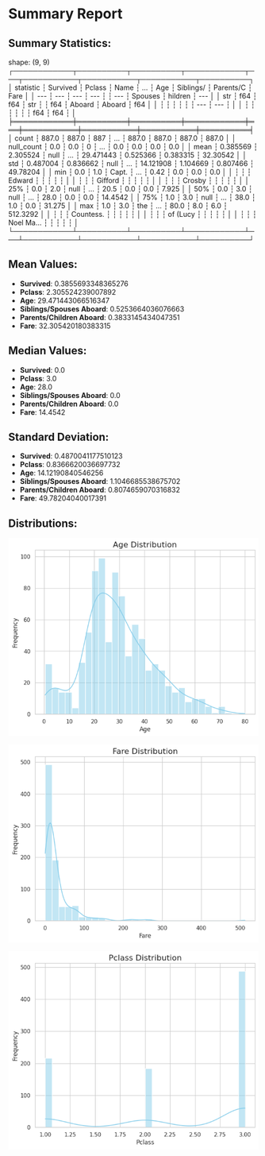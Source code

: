 # Summary Report

## Summary Statistics:
shape: (9, 9)
┌────────────┬──────────┬──────────┬────────────┬───┬───────────┬───────────┬───────────┬──────────┐
│ statistic  ┆ Survived ┆ Pclass   ┆ Name       ┆ … ┆ Age       ┆ Siblings/ ┆ Parents/C ┆ Fare     │
│ ---        ┆ ---      ┆ ---      ┆ ---        ┆   ┆ ---       ┆ Spouses   ┆ hildren   ┆ ---      │
│ str        ┆ f64      ┆ f64      ┆ str        ┆   ┆ f64       ┆ Aboard    ┆ Aboard    ┆ f64      │
│            ┆          ┆          ┆            ┆   ┆           ┆ ---       ┆ ---       ┆          │
│            ┆          ┆          ┆            ┆   ┆           ┆ f64       ┆ f64       ┆          │
╞════════════╪══════════╪══════════╪════════════╪═══╪═══════════╪═══════════╪═══════════╪══════════╡
│ count      ┆ 887.0    ┆ 887.0    ┆ 887        ┆ … ┆ 887.0     ┆ 887.0     ┆ 887.0     ┆ 887.0    │
│ null_count ┆ 0.0      ┆ 0.0      ┆ 0          ┆ … ┆ 0.0       ┆ 0.0       ┆ 0.0       ┆ 0.0      │
│ mean       ┆ 0.385569 ┆ 2.305524 ┆ null       ┆ … ┆ 29.471443 ┆ 0.525366  ┆ 0.383315  ┆ 32.30542 │
│ std        ┆ 0.487004 ┆ 0.836662 ┆ null       ┆ … ┆ 14.121908 ┆ 1.104669  ┆ 0.807466  ┆ 49.78204 │
│ min        ┆ 0.0      ┆ 1.0      ┆ Capt.      ┆ … ┆ 0.42      ┆ 0.0       ┆ 0.0       ┆ 0.0      │
│            ┆          ┆          ┆ Edward     ┆   ┆           ┆           ┆           ┆          │
│            ┆          ┆          ┆ Gifford    ┆   ┆           ┆           ┆           ┆          │
│            ┆          ┆          ┆ Crosby     ┆   ┆           ┆           ┆           ┆          │
│ 25%        ┆ 0.0      ┆ 2.0      ┆ null       ┆ … ┆ 20.5      ┆ 0.0       ┆ 0.0       ┆ 7.925    │
│ 50%        ┆ 0.0      ┆ 3.0      ┆ null       ┆ … ┆ 28.0      ┆ 0.0       ┆ 0.0       ┆ 14.4542  │
│ 75%        ┆ 1.0      ┆ 3.0      ┆ null       ┆ … ┆ 38.0      ┆ 1.0       ┆ 0.0       ┆ 31.275   │
│ max        ┆ 1.0      ┆ 3.0      ┆ the        ┆ … ┆ 80.0      ┆ 8.0       ┆ 6.0       ┆ 512.3292 │
│            ┆          ┆          ┆ Countess.  ┆   ┆           ┆           ┆           ┆          │
│            ┆          ┆          ┆ of (Lucy   ┆   ┆           ┆           ┆           ┆          │
│            ┆          ┆          ┆ Noel Ma…   ┆   ┆           ┆           ┆           ┆          │
└────────────┴──────────┴──────────┴────────────┴───┴───────────┴───────────┴───────────┴──────────┘

## Mean Values:
- **Survived**: 0.3855693348365276
- **Pclass**: 2.305524239007892
- **Age**: 29.471443066516347
- **Siblings/Spouses Aboard**: 0.5253664036076663
- **Parents/Children Aboard**: 0.3833145434047351
- **Fare**: 32.305420180383315

## Median Values:
- **Survived**: 0.0
- **Pclass**: 3.0
- **Age**: 28.0
- **Siblings/Spouses Aboard**: 0.0
- **Parents/Children Aboard**: 0.0
- **Fare**: 14.4542

## Standard Deviation:
- **Survived**: 0.4870041177510123
- **Pclass**: 0.8366620036697732
- **Age**: 14.12190840546256
- **Siblings/Spouses Aboard**: 1.1046685538675702
- **Parents/Children Aboard**: 0.8074659070316832
- **Fare**: 49.78204040017391

## Distributions:
![Age Distribution](Age_distribution.png)

![Fare Distribution](Fare_distribution.png)

![Pclass Distribution](Pclass_distribution.png)
